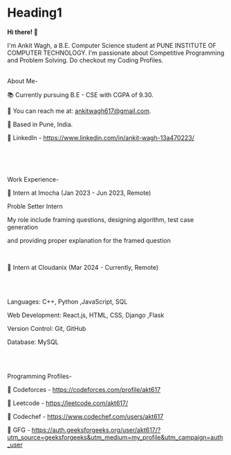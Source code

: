 # Heading1
**Hi there! 👋**

I'm Ankit Wagh, a B.E. Computer Science student at PUNE INSTITUTE OF COMPUTER TECHNOLOGY. I'm passionate about Competitive Programming and Problem Solving.
Do checkout my Coding Profiles.
<br/>
<br/>

About Me-

📚 Currently pursuing B.E - CSE with CGPA of 9.30.

📧 You can reach me at: ankitwagh617@gmail.com.

📍 Based in Pune, India.

💼 LinkedIn - https://www.linkedin.com/in/ankit-wagh-13a470223/

<br/>
<br/>
<br/>


Work Experience-


📍 Intern at Imocha (Jan 2023 - Jun 2023, Remote)

Proble Setter Intern

My role include framing questions, designing algorithm, test case generation 

and providing proper explanation for the framed question

<br/>


📍 Intern at Cloudanix (Mar 2024 - Currently, Remote)


<br/>
<br/>

Languages: C++, Python ,JavaScript, SQL

Web Development: React.js, HTML, CSS, Django ,Flask

Version Control: Git, GitHub

Database: MySQL

<br/>
<br/>


Programming Profiles-

📍 Codeforces - https://codeforces.com/profile/akt617

📍 Leetcode - https://leetcode.com/akt617/

📍 Codechef - https://www.codechef.com/users/akt617

📍 GFG - https://auth.geeksforgeeks.org/user/akt617/?utm_source=geeksforgeeks&utm_medium=my_profile&utm_campaign=auth_user

